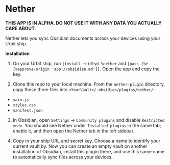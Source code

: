 # Nether

**THIS APP IS IN ALPHA. DO NOT USE IT WITH ANY DATA YOU ACTUALLY CARE ABOUT.**

Nether lets you sync Obsidian documents across your devices using your Urbit ship.

**Installation**

1. On your Urbit ship, run `|install ~ridlyd %nether` and `|pass [%e [%approve-origin 'app://obsidian.md']]`. Open the app and copy the key.

2. Clone this repo to your local machine. From the `nether-plugin` directory, copy these three files into `<YourVault>/.obsidian/plugins/nether/`:
- `main.js`
- `styles.css`
- `manifest.json`

3. In Obsidian, open `Settings` -> `Community plugins` and disable `Restricted mode`. You should see Nether under `Installed plugins` in the same tab; enable it, and then open the Nether tab in the left sidebar.

4. Copy in your ship URL and secret key. Choose a name to identify your current vault by. Now you can create an empty vault on another installation of Obsidian, install this plugin there, and use this same name to automatically sync files across your devices.